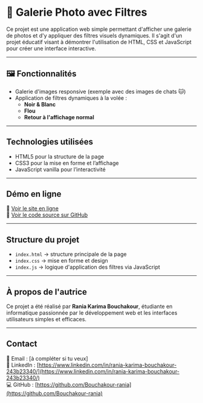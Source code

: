 # 🎨 Galerie Photo avec Filtres

Ce projet est une application web simple permettant d'afficher une galerie de photos et d'y appliquer des filtres visuels dynamiques. Il s'agit d'un projet éducatif visant à démontrer l'utilisation de HTML, CSS et JavaScript pour créer une interface interactive.

---

## 🖼️ Fonctionnalités

- Galerie d'images responsive (exemple avec des images de chats 🐱)
- Application de filtres dynamiques à la volée :
  - **Noir & Blanc**
  - **Flou**
  - **Retour à l'affichage normal**

---

##  Technologies utilisées

- HTML5 pour la structure de la page
- CSS3 pour la mise en forme et l’affichage
- JavaScript vanilla pour l’interactivité

---

##  Démo en ligne

📎 [Voir le site en ligne](https://bouchakour-rania.github.io/galerie-photo-filtres/)  
📂 [Voir le code source sur GitHub](https://github.com/Bouchakour-rania/galerie-photo-filtres)

---

##  Structure du projet

- `index.html` → structure principale de la page
- `index.css` → mise en forme et design
- `index.js` → logique d'application des filtres via JavaScript

---

##  À propos de l'autrice

Ce projet a été réalisé par **Rania Karima Bouchakour**, étudiante en informatique passionnée par le développement web et les interfaces utilisateurs simples et efficaces.

---

##  Contact

📧 Email : [à compléter si tu veux]  
🔗 LinkedIn : [https://www.linkedin.com/in/rania-karima-bouchakour-243b23340/](https://www.linkedin.com/in/rania-karima-bouchakour-243b23340/)  
💻 GitHub : [https://github.com/Bouchakour-rania](https://github.com/Bouchakour-rania)
